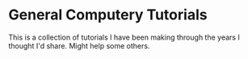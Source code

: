 # General Computery Tutorials
This is a collection of tutorials I have been making through the years I thought I'd share. Might help some others.
